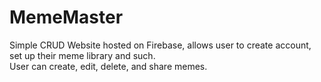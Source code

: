 # MemeMaster 
Simple CRUD Website hosted on Firebase, allows user to create account, set up their meme library and such.  
User can create, edit, delete, and share memes.  
